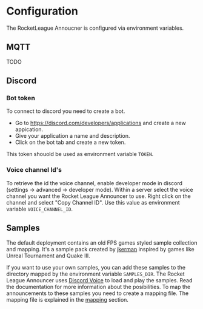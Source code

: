 # Configuration
The RocketLeague Annoucner is configured via environment variables.

## MQTT

TODO

## Discord

### Bot token
To connect to discord you need to create a bot. 
 * Go to https://discord.com/developers/applications and create a new appication.
 * Give your application a name and description.
 * Click on the bot tab and create a new token.

This token shouold be used as environment variable `TOKEN`.

### Voice channel Id's

To retrieve the id the voice channel, enable
developer mode in discord (settings -> advanced -> developer mode).
Within a server select the voice channel you want the Rocket 
League Announcer to use. Right click on the channel and select 
"Copy Channel ID". Use this value as environment variable 
`VOICE_CHANNEL_ID`.



## Samples

The default deployment contains an old FPS games styled sample 
collection and mapping. It's a sample pack created by 
[jkerman](https://freesound.org/people/jkerman/) inspired by games 
like Unreal Tournament and Quake III.

If you want to use your own samples, you can add these samples
to the directory mapped by the environment variable `SAMPLES_DIR`.
The Rocket League Announcer uses [Discord Voice](https://github.com/Janoz-NL/discord-voice) 
to load and play the 
samples. Read the documentation for more information about the posibilities.
To map the announcements to these samples you need to create a mapping 
file. The mapping file is explained in the [mapping](mapping.md) section.